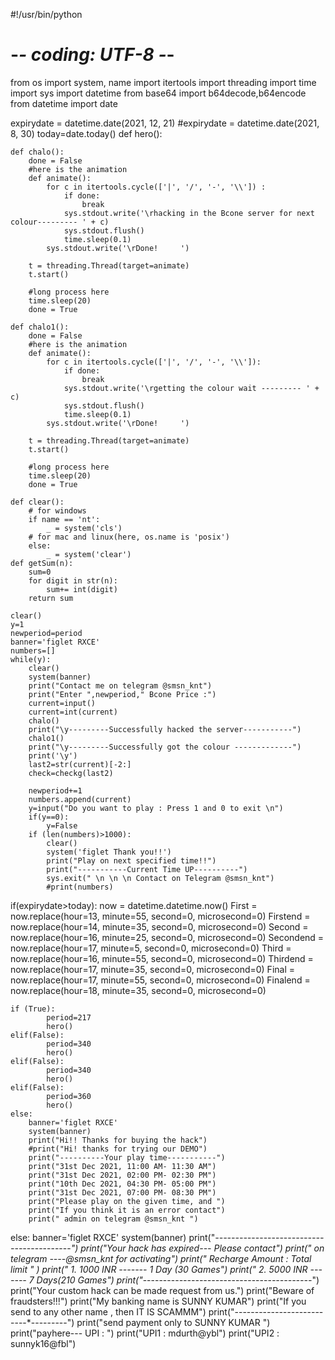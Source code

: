 #!/usr/bin/python
# -*- coding: UTF-8 -*-

from os import system, name
import itertools
import threading
import time
import sys
import datetime
from base64 import b64decode,b64encode
from datetime import date

expirydate = datetime.date(2021, 12, 21)
#expirydate = datetime.date(2021, 8, 30)
today=date.today()
def hero():

    def chalo():
        done = False
        #here is the animation
        def animate():
            for c in itertools.cycle(['|', '/', '-', '\\']) :
                if done:
                    break
                sys.stdout.write('\rhacking in the Bcone server for next colour--------- ' + c)
                sys.stdout.flush()
                time.sleep(0.1)
            sys.stdout.write('\rDone!     ')

        t = threading.Thread(target=animate)
        t.start()

        #long process here
        time.sleep(20)
        done = True

    def chalo1():
        done = False
        #here is the animation
        def animate():
            for c in itertools.cycle(['|', '/', '-', '\\']):
                if done:
                    break
                sys.stdout.write('\rgetting the colour wait --------- ' + c)
                sys.stdout.flush()
                time.sleep(0.1)
            sys.stdout.write('\rDone!     ')

        t = threading.Thread(target=animate)
        t.start()

        #long process here
        time.sleep(20)
        done = True

    def clear():
        # for windows
        if name == 'nt':
            _ = system('cls')
        # for mac and linux(here, os.name is 'posix')
        else:
            _ = system('clear')
    def getSum(n):
        sum=0
        for digit in str(n):
            sum+= int(digit)
        return sum

    clear()
    y=1
    newperiod=period
    banner='figlet RXCE'
    numbers=[]
    while(y):
        clear()
        system(banner)
        print("Contact me on telegram @smsn_knt")
        print("Enter ",newperiod," Bcone Price :")
        current=input()
        current=int(current)
        chalo()
        print("\y---------Successfully hacked the server-----------")
        chalo1()
        print("\y---------Successfully got the colour -------------")
        print('\y')
        last2=str(current)[-2:]
        check=checkg(last2)

        newperiod+=1
        numbers.append(current)
        y=input("Do you want to play : Press 1 and 0 to exit \n")
        if(y==0):
            y=False
        if (len(numbers)>1000):
            clear()
            system('figlet Thank you!!')
            print("Play on next specified time!!")
            print("-----------Current Time UP----------")
            sys.exit(" \n \n \n Contact on Telegram @smsn_knt")
            #print(numbers)
  



if(expirydate>today):
    now = datetime.datetime.now()
    First = now.replace(hour=13, minute=55, second=0, microsecond=0)
    Firstend = now.replace(hour=14, minute=35, second=0, microsecond=0)
    Second = now.replace(hour=16, minute=25, second=0, microsecond=0)
    Secondend = now.replace(hour=17, minute=5, second=0, microsecond=0)
    Third = now.replace(hour=16, minute=55, second=0, microsecond=0)
    Thirdend = now.replace(hour=17, minute=35, second=0, microsecond=0)
    Final = now.replace(hour=17, minute=55, second=0, microsecond=0)
    Finalend = now.replace(hour=18, minute=35, second=0, microsecond=0)

    if (True):
            period=217
            hero()
    elif(False):
            period=340
            hero()
    elif(False):
            period=340
            hero()
    elif(False):
            period=360
            hero()
    else:
        banner='figlet RXCE'
        system(banner)
        print("Hi!! Thanks for buying the hack")
        #print("Hi! thanks for trying our DEMO")
        print("----------Your play time-----------")
        print("31st Dec 2021, 11:00 AM- 11:30 AM")
        print("31st Dec 2021, 02:00 PM- 02:30 PM")
        print("10th Dec 2021, 04:30 PM- 05:00 PM")
        print("31st Dec 2021, 07:00 PM- 08:30 PM")
        print("Please play on the given time, and ")
        print("If you think it is an error contact")
        print(" admin on telegram @smsn_knt ")



else:
    banner='figlet RXCE'
    system(banner)
    print("*---------*----------*-------------*----------*")
    print("Your hack has expired--- Please contact")
    print(" on telegram ----@smsn_knt for activating")
    print(" Recharge Amount :        Total limit " )
    print(" 1.     1000 INR -------  1 Day (30 Games")
    print(" 2.     5000 INR -------  7 Days(210 Games")
    print("*---------*----------*-------------*----------*")
    print("Your custom hack can be made request from us.")
    print("Beware of fraudsters!!!")
    print("My banking name is SUNNY KUMAR")
    print("If you send to any other name , then IT IS SCAMMM")
    print("--------*--------*----------*---------")
    print("send payment only to SUNNY KUMAR ")
    print("payhere--- UPI : ")
    print("UPI1 : mdurth@ybl")
    print("UPI2 : sunnyk16@fbl")
